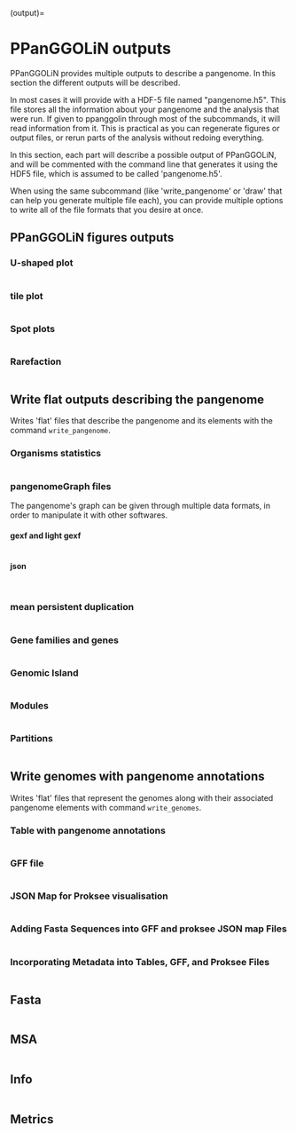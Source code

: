 (output)=
# PPanGGOLiN outputs 

PPanGGOLiN provides multiple outputs to describe a pangenome. In this section the different outputs will be described.

In most cases it will provide with a HDF-5 file named "pangenome.h5". This file stores all the information about your pangenome and the analysis that were run. If given to ppanggolin through most of the subcommands, it will read information from it. This is practical as you can regenerate figures or output files, or rerun parts of the analysis without redoing everything.

In this section, each part will describe a possible output of PPanGGOLiN, and will be commented with the command line that generates it using the HDF5 file, which is assumed to be called 'pangenome.h5'.

When using the same subcommand (like 'write_pangenome' or 'draw' that can help you generate multiple file each), you can provide multiple options to write all of the file formats that you desire at once.

## PPanGGOLiN figures outputs

### U-shaped plot
```{include} Figures/Uplot.md
```

### tile plot
```{include} Figures/tilePlot.md
```

### Spot plots
```{include} Figures/spots.md
```

### Rarefaction
```{include} Figures/rarefaction.md
```

##  Write flat outputs describing the pangenome

Writes 'flat' files that describe the pangenome and its elements with the command `write_pangenome`.

### Organisms statistics
```{include} Flat/orgStat.md
```

### pangenomeGraph files
The pangenome's graph can be given through multiple data formats, in order to manipulate it with other softwares.

#### gexf and light gexf
```{include} graphOut/GEXF.md
```

#### json
```{include} graphOut/JSON.md
```

```{include} Flat/presAbs.md
```

### mean persistent duplication
```{include} Flat/dupplication.md
```

### Gene families and genes
```{include} Flat/fam2gen.md
```

### Genomic Island
```{include} Flat/RGP.md
```

### Modules
```{include} Flat/module.md
```

### Partitions
```{include} Flat/partition.md
```

## Write genomes with pangenome annotations

Writes 'flat' files that represent the genomes along with their associated pangenome elements with command `write_genomes`.



### Table with pangenome annotations
```{include} Flat/tables.md
```
### GFF file
```{include} Flat/gff.md
```
### JSON Map for Proksee visualisation
```{include} Flat/proksee.md
```
### Adding Fasta Sequences into GFF and proksee JSON map Files

```{include} Flat/genomes_fasta.md
```

### Incorporating Metadata into Tables, GFF, and Proksee Files
```{include} Flat/genomes_metadata.md
```

## Fasta
```{include} sequence/fasta.md
```

## MSA
```{include} sequence/MSA.md
```

## Info
```{include} Flat/info.md
```

## Metrics
```{include} Flat/metrics.md
```